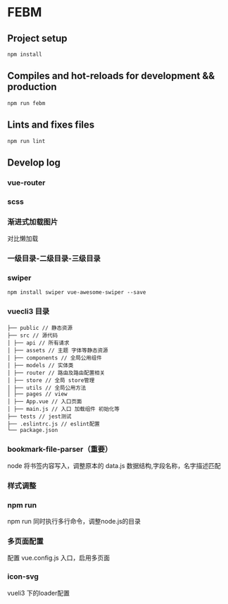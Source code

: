 # FEBM

## Project setup
```
npm install
```

## Compiles and hot-reloads for development && production
```
npm run febm
```

## Lints and fixes files
```
npm run lint
```

## Develop log

### vue-router
### scss
### 渐进式加载图片
对比懒加载
### 一级目录-二级目录-三级目录
### swiper
```
npm install swiper vue-awesome-swiper --save
```
### vuecli3 目录
```
├── public // 静态资源
├── src // 源代码
│ ├── api // 所有请求
│ ├── assets // 主题 字体等静态资源
│ ├── components // 全局公用组件
│ ├── models // 实体类
│ ├── router // 路由及路由配置相关
│ ├── store // 全局 store管理
│ ├── utils // 全局公用方法
│ ├── pages // view
│ ├── App.vue // 入口页面
│ ├── main.js // 入口 加载组件 初始化等
├── tests // jest测试
├── .eslintrc.js // eslint配置
└── package.json
```
### bookmark-file-parser（重要）
node 将书签内容写入，调整原本的 data.js 数据结构,字段名称，名字描述匹配
### 样式调整
### npm run
npm run 同时执行多行命令，调整node.js的目录
### 多页面配置
配置 vue.config.js 入口，启用多页面
### icon-svg
vueli3 下的loader配置